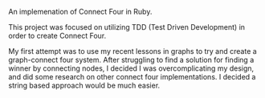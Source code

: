 An implemenation of Connect Four in Ruby. 

This project was focused on utilizing TDD (Test Driven Development) in order to create Connect Four.


My first attempt was to use my recent lessons in graphs to try and create a graph-connect four system. After struggling to find a solution for finding a winner by connecting nodes, I decided I was overcomplicating my design, and did some research on other connect four implementations. I decided a string based approach would be much easier.